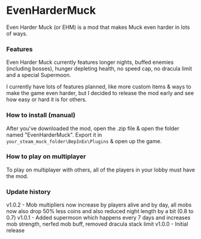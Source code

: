 # EvenHarderMuck
Even Harder Muck (or EHM) is a mod that makes Muck even harder in lots of ways.

### Features
Even Harder Muck currently features longer nights, buffed enemies (including bosses), hunger depleting health, no speed cap, no dracula limit and a special Supermoon.

I currently have lots of features planned, like more custom items & ways to make the game even harder, but I decided to release the mod early and see how easy or hard it is for others.

### How to install (manual)
After you've downloaded the mod, open the .zip file & open the folder named "EvenHarderMuck". Export it in ``your_steam_muck_folder\BepInEx\Plugins`` & open up the game.

### How to play on multiplayer
To play on multiplayer with others, all of the players in your lobby must have the mod.

### Update history
v1.0.2 - Mob multipliers now increase by players alive and by day, all mobs now also drop 50% less coins and also reduced night length by a bit (0.8 to 0.7)
v1.0.1 - Added supermoon which happens every 7 days and increases mob strength, nerfed mob buff, removed dracula stack limit
v1.0.0 - Initial release